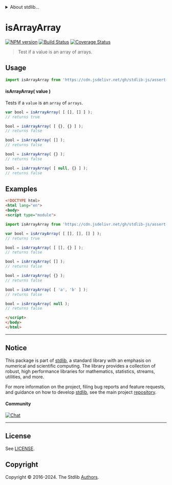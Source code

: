 <!--

@license Apache-2.0

Copyright (c) 2018 The Stdlib Authors.

Licensed under the Apache License, Version 2.0 (the "License");
you may not use this file except in compliance with the License.
You may obtain a copy of the License at

   http://www.apache.org/licenses/LICENSE-2.0

Unless required by applicable law or agreed to in writing, software
distributed under the License is distributed on an "AS IS" BASIS,
WITHOUT WARRANTIES OR CONDITIONS OF ANY KIND, either express or implied.
See the License for the specific language governing permissions and
limitations under the License.

-->


<details>
  <summary>
    About stdlib...
  </summary>
  <p>We believe in a future in which the web is a preferred environment for numerical computation. To help realize this future, we've built stdlib. stdlib is a standard library, with an emphasis on numerical and scientific computation, written in JavaScript (and C) for execution in browsers and in Node.js.</p>
  <p>The library is fully decomposable, being architected in such a way that you can swap out and mix and match APIs and functionality to cater to your exact preferences and use cases.</p>
  <p>When you use stdlib, you can be absolutely certain that you are using the most thorough, rigorous, well-written, studied, documented, tested, measured, and high-quality code out there.</p>
  <p>To join us in bringing numerical computing to the web, get started by checking us out on <a href="https://github.com/stdlib-js/stdlib">GitHub</a>, and please consider <a href="https://opencollective.com/stdlib">financially supporting stdlib</a>. We greatly appreciate your continued support!</p>
</details>

# isArrayArray

[![NPM version][npm-image]][npm-url] [![Build Status][test-image]][test-url] [![Coverage Status][coverage-image]][coverage-url] <!-- [![dependencies][dependencies-image]][dependencies-url] -->

> Test if a value is an array of arrays.



<section class="usage">

## Usage

```javascript
import isArrayArray from 'https://cdn.jsdelivr.net/gh/stdlib-js/assert-is-array-array@v0.2.1-esm/index.mjs';
```

#### isArrayArray( value )

Tests if a `value` is an `array` of `arrays`.

```javascript
var bool = isArrayArray( [ [], [] ] );
// returns true

bool = isArrayArray( [ {}, {} ] );
// returns false

bool = isArrayArray( [] );
// returns false

bool = isArrayArray( {} );
// returns false

bool = isArrayArray( [ null, {} ] );
// returns false
```

</section>

<!-- /.usage -->

<section class="examples">

## Examples

<!-- eslint no-undef: "error" -->

```html
<!DOCTYPE html>
<html lang="en">
<body>
<script type="module">

import isArrayArray from 'https://cdn.jsdelivr.net/gh/stdlib-js/assert-is-array-array@v0.2.1-esm/index.mjs';

var bool = isArrayArray( [ [], [], [] ] );
// returns true

bool = isArrayArray( [ [], {} ] );
// returns false

bool = isArrayArray( [] );
// returns false

bool = isArrayArray( {} );
// returns false

bool = isArrayArray( [ 'a', 'b' ] );
// returns false

bool = isArrayArray( null );
// returns false

</script>
</body>
</html>
```

</section>

<!-- /.examples -->

<!-- Section for related `stdlib` packages. Do not manually edit this section, as it is automatically populated. -->

<section class="related">

</section>

<!-- /.related -->

<!-- Section for all links. Make sure to keep an empty line after the `section` element and another before the `/section` close. -->


<section class="main-repo" >

* * *

## Notice

This package is part of [stdlib][stdlib], a standard library with an emphasis on numerical and scientific computing. The library provides a collection of robust, high performance libraries for mathematics, statistics, streams, utilities, and more.

For more information on the project, filing bug reports and feature requests, and guidance on how to develop [stdlib][stdlib], see the main project [repository][stdlib].

#### Community

[![Chat][chat-image]][chat-url]

---

## License

See [LICENSE][stdlib-license].


## Copyright

Copyright &copy; 2016-2024. The Stdlib [Authors][stdlib-authors].

</section>

<!-- /.stdlib -->

<!-- Section for all links. Make sure to keep an empty line after the `section` element and another before the `/section` close. -->

<section class="links">

[npm-image]: http://img.shields.io/npm/v/@stdlib/assert-is-array-array.svg
[npm-url]: https://npmjs.org/package/@stdlib/assert-is-array-array

[test-image]: https://github.com/stdlib-js/assert-is-array-array/actions/workflows/test.yml/badge.svg?branch=v0.2.1
[test-url]: https://github.com/stdlib-js/assert-is-array-array/actions/workflows/test.yml?query=branch:v0.2.1

[coverage-image]: https://img.shields.io/codecov/c/github/stdlib-js/assert-is-array-array/main.svg
[coverage-url]: https://codecov.io/github/stdlib-js/assert-is-array-array?branch=main

<!--

[dependencies-image]: https://img.shields.io/david/stdlib-js/assert-is-array-array.svg
[dependencies-url]: https://david-dm.org/stdlib-js/assert-is-array-array/main

-->

[chat-image]: https://img.shields.io/gitter/room/stdlib-js/stdlib.svg
[chat-url]: https://app.gitter.im/#/room/#stdlib-js_stdlib:gitter.im

[stdlib]: https://github.com/stdlib-js/stdlib

[stdlib-authors]: https://github.com/stdlib-js/stdlib/graphs/contributors

[umd]: https://github.com/umdjs/umd
[es-module]: https://developer.mozilla.org/en-US/docs/Web/JavaScript/Guide/Modules

[deno-url]: https://github.com/stdlib-js/assert-is-array-array/tree/deno
[deno-readme]: https://github.com/stdlib-js/assert-is-array-array/blob/deno/README.md
[umd-url]: https://github.com/stdlib-js/assert-is-array-array/tree/umd
[umd-readme]: https://github.com/stdlib-js/assert-is-array-array/blob/umd/README.md
[esm-url]: https://github.com/stdlib-js/assert-is-array-array/tree/esm
[esm-readme]: https://github.com/stdlib-js/assert-is-array-array/blob/esm/README.md
[branches-url]: https://github.com/stdlib-js/assert-is-array-array/blob/main/branches.md

[stdlib-license]: https://raw.githubusercontent.com/stdlib-js/assert-is-array-array/main/LICENSE

</section>

<!-- /.links -->
